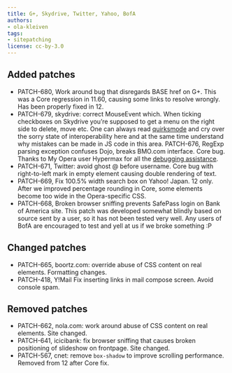 ```yaml
---
title: G+, Skydrive, Twitter, Yahoo, BofA
authors:
- ola-kleiven
tags:
- sitepatching
license: cc-by-3.0
---
```


## Added patches

- PATCH-680, Work around bug that disregards BASE href on G+. This was a Core regression in 11.60, causing some links to resolve wrongly. Has been properly fixed in 12.
- PATCH-679, skydrive: correct MouseEvent which. When ticking checkboxes on Skydrive you’re supposed to get a menu on the right side to delete, move etc. One can always read [quirksmode][1] and cry over the sorry state of interoperability here and at the same time understand why mistakes can be made in JS code in this area. PATCH-676, RegExp parsing exception confuses Dojo, breaks BMO.com interface. Core bug. Thanks to My Opera user Hypermax for all the [debugging assistance][2].
- PATCH-671, Twitter: avoid ghost @ before username. Core bug with right-to-left mark in empty element causing double rendering of text.
- PATCH-669, Fix 100.5% width search box on Yahoo! Japan. 12 only. After we improved percentage rounding in Core, some elements become too wide in the Opera-specific CSS.
- PATCH-668, Broken browser sniffing prevents SafePass login on Bank of America site. This patch was developed somewhat blindly based on source sent by a user, so it has not been tested very well. Any users of BofA are encouraged to test and yell at us if we broke something :P

[1]: http://www.quirksmode.org/js/events_properties.html#button
[2]: http://my.opera.com/community/forums/topic.dml?id=1390832

## Changed patches

- PATCH-665, boortz.com: override abuse of CSS content on real elements. Formatting changes.
- PATCH-418, Y!Mail Fix inserting links in mail compose screen. Avoid console spam.

## Removed patches

- PATCH-662, nola.com: work around abuse of CSS content on real elements. Site changed.
- PATCH-641, icicibank: fix browser sniffing that causes broken positioning of slideshow on frontpage. Site changed.
- PATCH-567, cnet: remove `box-shadow` to improve scrolling performance. Removed from 12 after Core fix.
